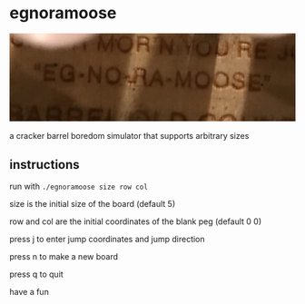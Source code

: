 egnoramoose
===========

![egnoramoose image](./egnoramoose.jpg)

a cracker barrel boredom simulator that supports arbitrary sizes

instructions
------------

run with `./egnoramoose size row col`

size is the initial size of the board (default 5)

row and col are the initial coordinates of the blank peg (default 0 0)

press j to enter jump coordinates and jump direction

press n to make a new board

press q to quit

have a fun
